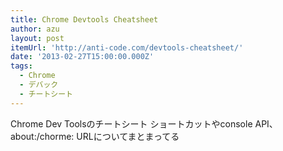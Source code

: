 ```yaml
---
title: Chrome Devtools Cheatsheet
author: azu
layout: post
itemUrl: 'http://anti-code.com/devtools-cheatsheet/'
date: '2013-02-27T15:00:00.000Z'
tags:
  - Chrome
  - デバック
  - チートシート
---
```

Chrome Dev Toolsのチートシート
ショートカットやconsole API、about:/chorme: URLについてまとまってる
